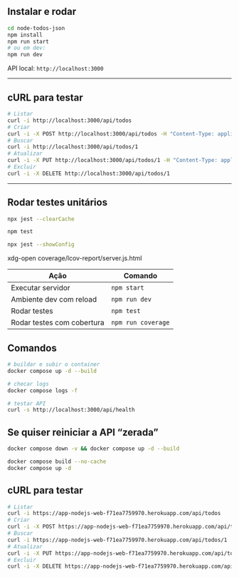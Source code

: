 ## Instalar e rodar

```bash
cd node-todos-json
npm install
npm run start
# ou em dev:
npm run dev
```

API local: `http://localhost:3000`

* * *

## cURL para testar

```bash
# Listar
curl -i http://localhost:3000/api/todos
# Criar
curl -i -X POST http://localhost:3000/api/todos -H "Content-Type: application/json" -d '{"title":"Item via curl","done":false}'
# Buscar
curl -i http://localhost:3000/api/todos/1
# Atualizar
curl -i -X PUT http://localhost:3000/api/todos/1 -H "Content-Type: application/json" -d '{"title":"Atualizado","done":true}'
# Excluir
curl -i -X DELETE http://localhost:3000/api/todos/1
```

* * *

## Rodar testes unitários

```bash
npx jest --clearCache

npm test

npx jest --showConfig
```


xdg-open coverage/lcov-report/server.js.html



| Ação                       | Comando            |
| -------------------------- | ------------------ |
| Executar servidor          | `npm start`        |
| Ambiente dev com reload    | `npm run dev`      |
| Rodar testes               | `npm test`         |
| Rodar testes com cobertura | `npm run coverage` |


## Comandos

```bash
# buildar e subir o container
docker compose up -d --build

# checar logs
docker compose logs -f

# testar API
curl -s http://localhost:3000/api/health
```

## Se quiser reiniciar a API “zerada”

```bash
docker compose down -v && docker compose up -d --build

docker compose build --no-cache
docker compose up -d
```

## cURL para testar

```bash
# Listar
curl -i https://app-nodejs-web-f71ea7759970.herokuapp.com/api/todos
# Criar
curl -i -X POST https://app-nodejs-web-f71ea7759970.herokuapp.com/api/todos -H "Content-Type: application/json" -d '{"title":"Item via curl","done":false}'
# Buscar
curl -i https://app-nodejs-web-f71ea7759970.herokuapp.com/api/todos/1
# Atualizar
curl -i -X PUT https://app-nodejs-web-f71ea7759970.herokuapp.com/api/todos/1 -H "Content-Type: application/json" -d '{"title":"Atualizado","done":true}'
# Excluir
curl -i -X DELETE https://app-nodejs-web-f71ea7759970.herokuapp.com/api/todos/1
```